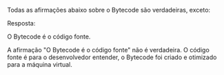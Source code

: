 Todas as afirmações abaixo sobre o Bytecode são verdadeiras, exceto:

Resposta:

O Bytecode é o código fonte.

A afirmação "O Bytecode é o código fonte" não é verdadeira. O código fonte é para o desenvolvedor entender, o Bytecode foi criado e otimizado para a máquina virtual.